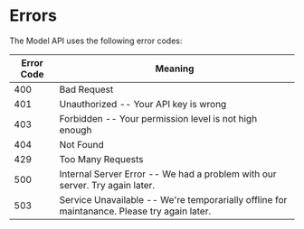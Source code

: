 # Errors

The Model API uses the following error codes:


Error Code | Meaning
---------- | -------
400 | Bad Request
401 | Unauthorized -- Your API key is wrong
403 | Forbidden -- Your permission level is not high enough
404 | Not Found
429 | Too Many Requests
500 | Internal Server Error -- We had a problem with our server. Try again later.
503 | Service Unavailable -- We're temporarially offline for maintanance. Please try again later.
